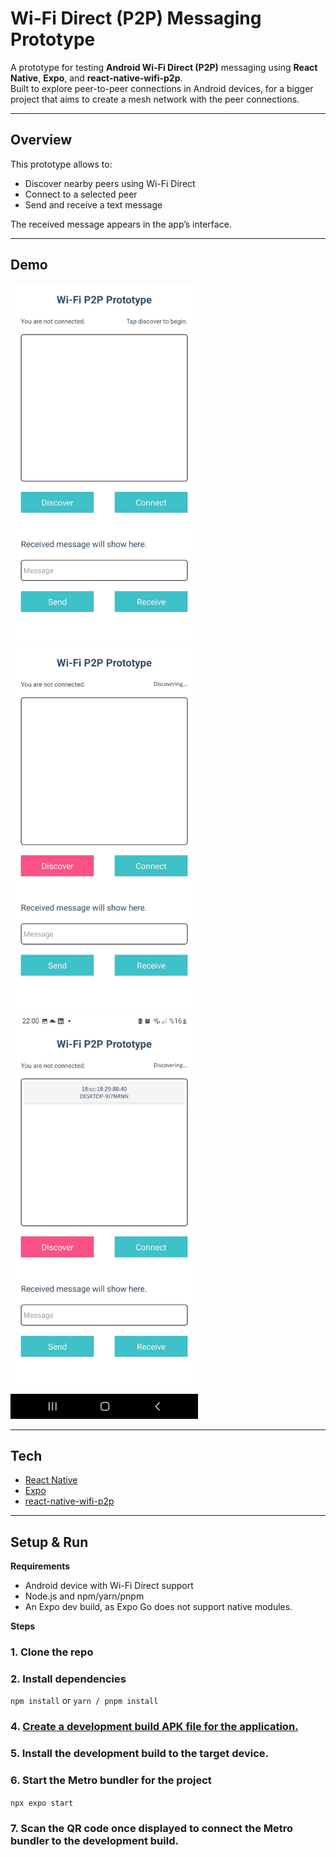 # Wi-Fi Direct (P2P) Messaging Prototype

A prototype for testing **Android Wi-Fi Direct (P2P)** messaging using **React Native**, **Expo**, and **react-native-wifi-p2p**.  
Built to explore peer-to-peer connections in Android devices, for a bigger project that aims to create a mesh network with the peer connections. 

---

## Overview

This prototype allows to:
- Discover nearby peers using Wi-Fi Direct
- Connect to a selected peer
- Send and receive a text message

The received message appears in the app’s interface.

---

## Demo

<img src="./assets/img/demo1.jpg" alt="Prototype Demo Screenshot 1" width="300" />
<img src="./assets/img/demo2.jpg" alt="Prototype Demo Screenshot 2" width="300" />
<img src="./assets/img/demo3.jpg" alt="Prototype Demo Screenshot 3" width="300" />

---

## Tech

- [React Native](https://reactnative.dev/)  
- [Expo](https://docs.expo.dev/)  
- [react-native-wifi-p2p](https://github.com/kirillzyusko/react-native-wifi-p2p)

---

## Setup & Run

**Requirements**
- Android device with Wi-Fi Direct support
- Node.js and npm/yarn/pnpm
- An Expo dev build, as Expo Go does not support native modules.

**Steps**

### 1. Clone the repo
### 2. Install dependencies
```npm install``` or ```yarn / pnpm install```
### 4. [Create a development build APK file for the application.](https://docs.expo.dev/guides/local-app-development/)
### 5. Install the development build to the target device.
### 6. Start the Metro bundler for the project
```npx expo start```
### 7. Scan the QR code once displayed to connect the Metro bundler to the development build.

